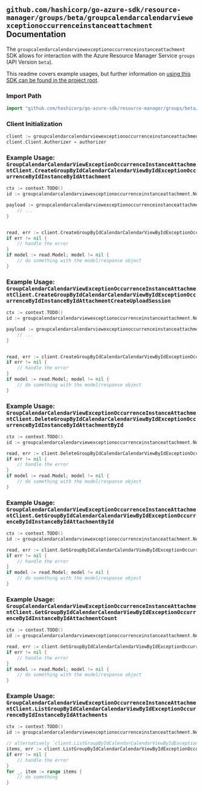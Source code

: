 
## `github.com/hashicorp/go-azure-sdk/resource-manager/groups/beta/groupcalendarcalendarviewexceptionoccurrenceinstanceattachment` Documentation

The `groupcalendarcalendarviewexceptionoccurrenceinstanceattachment` SDK allows for interaction with the Azure Resource Manager Service `groups` (API Version `beta`).

This readme covers example usages, but further information on [using this SDK can be found in the project root](https://github.com/hashicorp/go-azure-sdk/tree/main/docs).

### Import Path

```go
import "github.com/hashicorp/go-azure-sdk/resource-manager/groups/beta/groupcalendarcalendarviewexceptionoccurrenceinstanceattachment"
```


### Client Initialization

```go
client := groupcalendarcalendarviewexceptionoccurrenceinstanceattachment.NewGroupCalendarCalendarViewExceptionOccurrenceInstanceAttachmentClientWithBaseURI("https://management.azure.com")
client.Client.Authorizer = authorizer
```


### Example Usage: `GroupCalendarCalendarViewExceptionOccurrenceInstanceAttachmentClient.CreateGroupByIdCalendarCalendarViewByIdExceptionOccurrenceByIdInstanceByIdAttachment`

```go
ctx := context.TODO()
id := groupcalendarcalendarviewexceptionoccurrenceinstanceattachment.NewGroupCalendarCalendarViewExceptionOccurrenceInstanceID("groupIdValue", "eventIdValue", "eventId1Value", "eventId2Value")

payload := groupcalendarcalendarviewexceptionoccurrenceinstanceattachment.Attachment{
	// ...
}


read, err := client.CreateGroupByIdCalendarCalendarViewByIdExceptionOccurrenceByIdInstanceByIdAttachment(ctx, id, payload)
if err != nil {
	// handle the error
}
if model := read.Model; model != nil {
	// do something with the model/response object
}
```


### Example Usage: `GroupCalendarCalendarViewExceptionOccurrenceInstanceAttachmentClient.CreateGroupByIdCalendarCalendarViewByIdExceptionOccurrenceByIdInstanceByIdAttachmentCreateUploadSession`

```go
ctx := context.TODO()
id := groupcalendarcalendarviewexceptionoccurrenceinstanceattachment.NewGroupCalendarCalendarViewExceptionOccurrenceInstanceID("groupIdValue", "eventIdValue", "eventId1Value", "eventId2Value")

payload := groupcalendarcalendarviewexceptionoccurrenceinstanceattachment.CreateGroupByIdCalendarCalendarViewByIdExceptionOccurrenceByIdInstanceByIdAttachmentCreateUploadSessionRequest{
	// ...
}


read, err := client.CreateGroupByIdCalendarCalendarViewByIdExceptionOccurrenceByIdInstanceByIdAttachmentCreateUploadSession(ctx, id, payload)
if err != nil {
	// handle the error
}
if model := read.Model; model != nil {
	// do something with the model/response object
}
```


### Example Usage: `GroupCalendarCalendarViewExceptionOccurrenceInstanceAttachmentClient.DeleteGroupByIdCalendarCalendarViewByIdExceptionOccurrenceByIdInstanceByIdAttachmentById`

```go
ctx := context.TODO()
id := groupcalendarcalendarviewexceptionoccurrenceinstanceattachment.NewGroupCalendarCalendarViewExceptionOccurrenceInstanceAttachmentID("groupIdValue", "eventIdValue", "eventId1Value", "eventId2Value", "attachmentIdValue")

read, err := client.DeleteGroupByIdCalendarCalendarViewByIdExceptionOccurrenceByIdInstanceByIdAttachmentById(ctx, id)
if err != nil {
	// handle the error
}
if model := read.Model; model != nil {
	// do something with the model/response object
}
```


### Example Usage: `GroupCalendarCalendarViewExceptionOccurrenceInstanceAttachmentClient.GetGroupByIdCalendarCalendarViewByIdExceptionOccurrenceByIdInstanceByIdAttachmentById`

```go
ctx := context.TODO()
id := groupcalendarcalendarviewexceptionoccurrenceinstanceattachment.NewGroupCalendarCalendarViewExceptionOccurrenceInstanceAttachmentID("groupIdValue", "eventIdValue", "eventId1Value", "eventId2Value", "attachmentIdValue")

read, err := client.GetGroupByIdCalendarCalendarViewByIdExceptionOccurrenceByIdInstanceByIdAttachmentById(ctx, id)
if err != nil {
	// handle the error
}
if model := read.Model; model != nil {
	// do something with the model/response object
}
```


### Example Usage: `GroupCalendarCalendarViewExceptionOccurrenceInstanceAttachmentClient.GetGroupByIdCalendarCalendarViewByIdExceptionOccurrenceByIdInstanceByIdAttachmentCount`

```go
ctx := context.TODO()
id := groupcalendarcalendarviewexceptionoccurrenceinstanceattachment.NewGroupCalendarCalendarViewExceptionOccurrenceInstanceID("groupIdValue", "eventIdValue", "eventId1Value", "eventId2Value")

read, err := client.GetGroupByIdCalendarCalendarViewByIdExceptionOccurrenceByIdInstanceByIdAttachmentCount(ctx, id)
if err != nil {
	// handle the error
}
if model := read.Model; model != nil {
	// do something with the model/response object
}
```


### Example Usage: `GroupCalendarCalendarViewExceptionOccurrenceInstanceAttachmentClient.ListGroupByIdCalendarCalendarViewByIdExceptionOccurrenceByIdInstanceByIdAttachments`

```go
ctx := context.TODO()
id := groupcalendarcalendarviewexceptionoccurrenceinstanceattachment.NewGroupCalendarCalendarViewExceptionOccurrenceInstanceID("groupIdValue", "eventIdValue", "eventId1Value", "eventId2Value")

// alternatively `client.ListGroupByIdCalendarCalendarViewByIdExceptionOccurrenceByIdInstanceByIdAttachments(ctx, id)` can be used to do batched pagination
items, err := client.ListGroupByIdCalendarCalendarViewByIdExceptionOccurrenceByIdInstanceByIdAttachmentsComplete(ctx, id)
if err != nil {
	// handle the error
}
for _, item := range items {
	// do something
}
```
